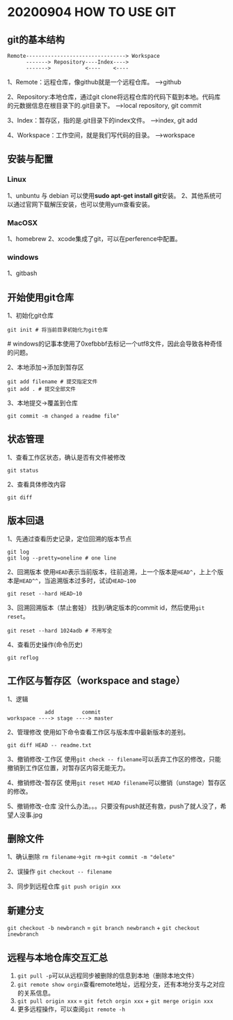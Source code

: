 # 20200904 HOW TO USE GIT

## git的基本结构
```
Remote--------------------------------> Workspace
      -------> Repository----Index---->     
      ------->           <----    <----
```

1、Remote：远程仓库，像github就是一个远程仓库。
-->github

2、Repository:本地仓库，通过git clone将远程仓库的代码下载到本地。代码库的元数据信息在根目录下的.git目录下。
-->local repository, git commit

3、Index：暂存区，指的是.git目录下的index文件。
-->index, git add

4、Workspace：工作空间，就是我们写代码的目录。
-->workspace

## 安装与配置
### Linux
1、unbuntu 与 debian 可以使用**sudo apt-get install git**安装。
2、其他系统可以通过官网下载解压安装，也可以使用yum查看安装。

### MacOSX
1、homebrew
2、xcode集成了git，可以在perference中配置。

### windows
1、gitbash

## 开始使用git仓库
1、初始化git仓库
```
git init # 将当前目录初始化为git仓库
```
\# windows的记事本使用了0xefbbbf去标记一个utf8文件，因此会导致各种奇怪的问题。

2、本地添加->添加到暂存区
```
git add filename # 提交指定文件
git add . # 提交全部文件
```

3、本地提交->覆盖到仓库
```
git commit -m changed a readme file"
```

## 状态管理
1、查看工作区状态，确认是否有文件被修改
```
git status
```

2、查看具体修改内容
```
git diff
```

## 版本回退
1、先通过查看历史记录，定位回溯的版本节点
```
git log
git log --pretty=oneline # one line
```

2、回溯版本
使用`HEAD`表示当前版本，往前追溯，上一个版本是`HEAD^`，上上个版本是`HEAD^^`，当追溯版本过多时，试试`HEAD~100`

```
git reset --hard HEAD~10
```

3、回溯回溯版本（禁止套娃）
找到/确定版本的commit id，然后使用`git reset`。
```
git reset --hard 1024adb # 不用写全
```
4、查看历史操作(命令历史)
```
git reflog
```

## 工作区与暂存区（workspace and stage）
1、逻辑
```
            add         commit
workspace ----> stage ----> master
```

2、管理修改
使用如下命令查看工作区与版本库中最新版本的差别。
```
git diff HEAD -- readme.txt
```
3、撤销修改-工作区
使用`git check -- filename`可以丢弃工作区的修改，只能撤销到工作区位置，对暂存区内容无能无力。

4、撤销修改-暂存区
使用`git reset HEAD filename`可以撤销（unstage）暂存区的修改。

5、撤销修改-仓库
没什么办法。。。只要没有push就还有救，push了就人没了，希望人没事.jpg

## 删除文件
1、确认删除
`rm filename`->`git rm`->`git commit -m "delete"`

2、误操作
`git checkout -- filename`

3、同步到远程仓库
`git push origin xxx`

## 新建分支
`git checkout -b newbranch` = `git branch newbranch` + `git checkout inewbranch`

## 远程与本地仓库交互汇总
1. `git pull -p`可以从远程同步被删除的信息到本地（删除本地文件）
2. `git remote show orgin`查看remote地址，远程分支，还有本地分支与之对应的关系信息。
3. `git pull origin xxx` = `git fetch orgin xxx` + `git merge origin xxx`
4. 更多远程操作，可以查阅`git remote -h`